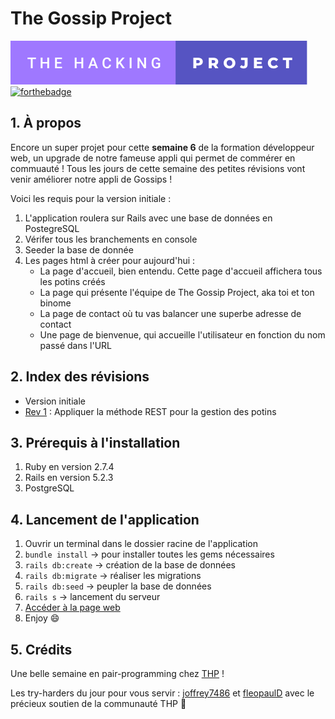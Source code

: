 # The Gossip Project

[![forthebadge](https://raw.githubusercontent.com/fleopaulD/README-parts/main/Badges/ftb-the-hacking-project.svg)](https://forthebadge.com)
[![forthebadge](https://forthebadge.com/images/badges/made-with-ruby.svg)](https://forthebadge.com/images/badges/made-with-ruby.svg)

## 1. À propos

Encore un super projet pour cette **semaine 6** de la formation développeur web, un upgrade de notre fameuse appli qui permet de commérer en commuauté !
Tous les jours de cette semaine des petites révisions vont venir améliorer notre appli de Gossips !

Voici les requis pour la version initiale :

1. L'application roulera sur Rails avec une base de données en PostegreSQL
1. Vérifer tous les branchements en console
1. Seeder la base de donnée
1. Les pages html à créer pour aujourd'hui :
    - La page d'accueil, bien entendu. Cette page d'accueil affichera tous les potins créés
    - La page qui présente l'équipe de The Gossip Project, aka toi et ton binome
    - La page de contact où tu vas balancer une superbe adresse de contact
    - Une page de bienvenue, qui accueille l'utilisateur en fonction du nom passé dans l'URL

## 2. Index des révisions




- Version initiale
- [Rev 1](https://github.com/joffrey7486/The_gossip_Project/commit/54ab88e9723639ff56a50c1ec96f2c6aa69770eb) : Appliquer la méthode REST pour la gestion des potins

## 3. Prérequis à l'installation

1. Ruby en version 2.7.4
1. Rails en version 5.2.3
1. PostgreSQL

## 4. Lancement de l'application

1. Ouvrir un terminal dans le dossier racine de l'application
1. `bundle install` -> pour installer toutes les gems nécessaires
1. `rails db:create` -> création de la base de données
1. `rails db:migrate` -> réaliser les migrations
1. `rails db:seed` -> peupler la base de données
1. `rails s` -> lancement du serveur
1. [Accéder à la page web](http://localhost:3000/accueil)
1. Enjoy :smile:

## 5. Crédits

Une belle semaine en pair-programming chez [THP](https://www.thehackingproject.org) !

Les try-harders du jour pour vous servir : [joffrey7486](https://github.com/joffrey7486) et [fleopaulD](https://github.com/fleopaulD) avec le précieux soutien de la communauté THP :sparkling_heart:
